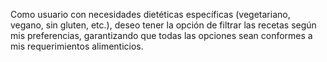 Como usuario con necesidades dietéticas específicas (vegetariano, vegano, sin gluten, etc.), deseo tener la opción de filtrar las
recetas según mis preferencias, garantizando que todas las opciones sean conformes a mis requerimientos alimenticios.

